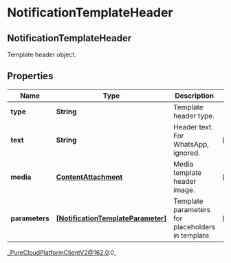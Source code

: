 # NotificationTemplateHeader

## NotificationTemplateHeader
Template header object.

## Properties

|Name | Type | Description | Notes|
|------------ | ------------- | ------------- | -------------|
| **type** | **String** | Template header type. | |
| **text** | **String** | Header text. For WhatsApp, ignored. | [optional] |
| **media** | [**ContentAttachment**](ContentAttachment) | Media template header image. | [optional] |
| **parameters** | [**[NotificationTemplateParameter]**](NotificationTemplateParameter) | Template parameters for placeholders in template. | [optional] |



_PureCloudPlatformClientV2@162.0.0_
